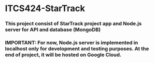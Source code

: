 # ITCS424-StarTrack

### This project consist of StarTrack project app and Node.js server for API and database (MongoDB)

### IMPORTANT: For now, Node.js server is implemented in localhost only for development and testing purposes. At the end of project, it will be hosted on Google Cloud.
